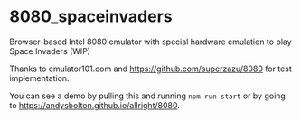 # 8080_spaceinvaders

Browser-based Intel 8080 emulator with special hardware emulation to play Space Invaders (WIP)

Thanks to emulator101.com and https://github.com/superzazu/8080 for test implementation.

You can see a demo by pulling this and running `npm run start` or by going to https://andysbolton.github.io/allright/8080.
